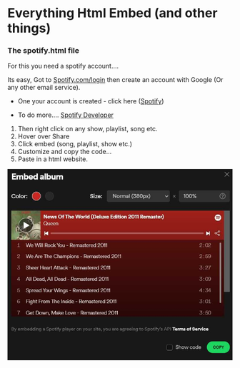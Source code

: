 # Everything Html Embed (and other things)
 ### The spotify.html file
For this you need a spotify account....

Its easy, Got to [Spotify.com/login](https://spotify.com/login) then create an account with Google (Or any other email service).  
  
* One your account is created -  click here ([Spotify](https://open.spotify.com/))

* To do more.... [Spotify Developer](https://developer.spotify.com/)

1. Then right click on any show, playlist, song etc.
2. Hover over Share
3. Click embed (song, playlist, show etc.)
4. Customize and copy the code...
5. Paste in a html website.

![Embed Image](Images/blob.jpg)
 

